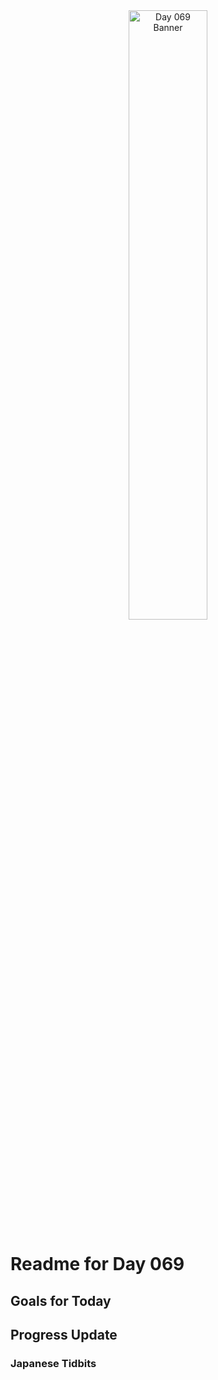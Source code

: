 <div align="center">
 <img src="../..Images/image_069.jpg" alt="Day 069 Banner" width="50%">
</div>

# Readme for Day 069

## Goals for Today

## Progress Update

### Japanese Tidbits

